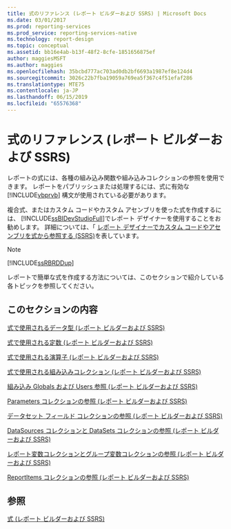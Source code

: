 ```yaml
---
title: 式のリファレンス (レポート ビルダーおよび SSRS) | Microsoft Docs
ms.date: 03/01/2017
ms.prod: reporting-services
ms.prod_service: reporting-services-native
ms.technology: report-design
ms.topic: conceptual
ms.assetid: bb16e4ab-b13f-48f2-8cfe-1851656875ef
author: maggiesMSFT
ms.author: maggies
ms.openlocfilehash: 35bcbd777ac703ad0db2bf6693a1987ef8e124d4
ms.sourcegitcommit: 3026c22b7fba19059a769ea5f367c4f51efaf286
ms.translationtype: MTE75
ms.contentlocale: ja-JP
ms.lasthandoff: 06/15/2019
ms.locfileid: "65576368"
---
```

# <a name="expression-reference-report-builder-and-ssrs"></a>式のリファレンス (レポート ビルダーおよび SSRS)
  レポートの式には、各種の組み込み関数や組み込みコレクションの参照を使用できます。 レポートをパブリッシュまたは処理するには、式に有効な [!INCLUDE[vbprvb](../../includes/vbprvb-md.md)] 構文が使用されている必要があります。  
  
 複合式、またはカスタム コードやカスタム アセンブリを使った式を作成するには、 [!INCLUDE[ssBIDevStudioFull](../../includes/ssbidevstudiofull-md.md)]でレポート デザイナーを使用することをお勧めします。 詳細については、「 [レポート デザイナーでカスタム コードやアセンブリを式から参照する (SSRS)](../../reporting-services/report-design/custom-code-and-assembly-references-in-expressions-in-report-designer-ssrs.md)を表しています。  
  
> [!NOTE]  
>  [!INCLUDE[ssRBRDDup](../../includes/ssrbrddup-md.md)]  
  
 レポートで簡単な式を作成する方法については、このセクションで紹介している各トピックを参照してください。  
  
## <a name="in-this-section"></a>このセクションの内容  
 [式で使用されるデータ型 &#40;レポート ビルダーおよび SSRS&#41;](../../reporting-services/report-design/data-types-in-expressions-report-builder-and-ssrs.md)  
  
 [式で使用される定数 &#40;レポート ビルダーおよび SSRS&#41;](../../reporting-services/report-design/constants-in-expressions-report-builder-and-ssrs.md)  
  
 [式で使用される演算子 &#40;レポート ビルダーおよび SSRS&#41;](../../reporting-services/report-design/operators-in-expressions-report-builder-and-ssrs.md)  
  
 [式で使用される組み込みコレクション &#40;レポート ビルダーおよび SSRS&#41;](../../reporting-services/report-design/built-in-collections-in-expressions-report-builder.md)  
  
 [組み込み Globals および Users 参照 &#40;レポート ビルダーおよび SSRS&#41;](../../reporting-services/report-design/built-in-collections-built-in-globals-and-users-references-report-builder.md)  
  
 [Parameters コレクションの参照 &#40;レポート ビルダーおよび SSRS&#41;](../../reporting-services/report-design/built-in-collections-parameters-collection-references-report-builder.md)  
  
 [データセット フィールド コレクションの参照 &#40;レポート ビルダーおよび SSRS&#41;](../../reporting-services/report-design/built-in-collections-dataset-fields-collection-references-report-builder.md)  
  
 [DataSources コレクションと DataSets コレクションの参照 &#40;レポート ビルダーおよび SSRS&#41;](../../reporting-services/report-design/built-in-collections-datasources-and-datasets-references-report-builder.md)  
  
 [レポート変数コレクションとグループ変数コレクションの参照 &#40;レポート ビルダーおよび SSRS&#41;](../../reporting-services/report-design/built-in-collections-report-and-group-variables-references-report-builder.md)  
  
 [ReportItems コレクションの参照 &#40;レポート ビルダーおよび SSRS&#41;](../../reporting-services/report-design/built-in-collections-reportitems-collection-references-report-builder.md)  
  
## <a name="see-also"></a>参照  
 [式 &#40;レポート ビルダーおよび SSRS&#41;](../../reporting-services/report-design/expressions-report-builder-and-ssrs.md)  
  
  

